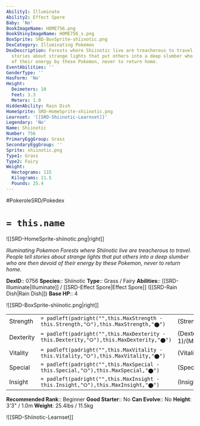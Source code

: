```yaml
---
Ability1: Illuminate
Ability2: Effect Spore
Baby: 'No'
BookImageName: HOME756.png
BookShinyImageName: HOME756_s.png
BoxSprite: SRD-BoxSprite-shiinotic.png
DexCategory: Illuminating Pokemon
DexDescription: Forests where Shiinotic live are treacherous to travel. People tell
  stories about strange lights that put others into a deep slumber who are then devoid
  of their energy by these Pokemon, never to return home.
EventAbilities: ''
GenderType: ''
HasForm: 'No'
Height:
  Deimeters: 10
  Feet: 3.3
  Meters: 1.0
HiddenAbility: Rain Dish
HomeSprite: SRD-HomeSprite-shiinotic.png
Learnset: '[[SRD-Shiinotic-Learnset]]'
Legendary: 'No'
Name: Shiinotic
Number: 756
PrimaryEggGroup: Grass
SecondaryEggGroup: ''
Sprite: shiinotic.png
Type1: Grass
Type2: Fairy
Weight:
  Hectograms: 115
  Kilograms: 11.5
  Pounds: 25.4
---
```


#PokeroleSRD/Pokedex

# `= this.name`

![[SRD-HomeSprite-shiinotic.png|right]]

*Illuminating Pokemon*
*Forests where Shiinotic live are treacherous to travel. People tell stories about strange lights that put others into a deep slumber who are then devoid of their energy by these Pokemon, never to return home.*

**DexID**:: 0756
**Species**:: Shiinotic
**Type**:: Grass / Fairy
**Abilities**:: [[SRD-Illuminate|Illuminate]] / [[SRD-Effect Spore|Effect Spore]] ([[SRD-Rain Dish|Rain Dish]])
**Base HP**:: 4

![[SRD-BoxSprite-shiinotic.png|right]]

|           |                                                                                        |                                          |
| --------- | -------------------------------------------------------------------------------------- | ---------------------------------------- |
| Strength  | `= padleft(padright("",this.MaxStrength - this.Strength,"⭘"),this.MaxStrength,"⬤")`    | (Strength::2)/(MaxStrength::4)   |
| Dexterity | `= padleft(padright("",this.MaxDexterity - this.Dexterity,"⭘"),this.MaxDexterity,"⬤")` | (Dexterity:: 1)/(MaxDexterity::3) |
| Vitality  | `= padleft(padright("",this.MaxVitality - this.Vitality,"⭘"),this.MaxVitality,"⬤")`    | (Vitality::2)/(MaxVitality::5)   |
| Special   | `= padleft(padright("",this.MaxSpecial - this.Special,"⭘"),this.MaxSpecial,"⬤")`       | (Special::2)/(MaxSpecial::5)     |
| Insight   | `= padleft(padright("",this.MaxInsight - this.Insight,"⭘"),this.MaxInsight,"⬤")`       | (Insight::3)/(MaxInsight::6)     |

**Recommended Rank**:: Beginner
**Good Starter**:: No
**Can Evolve**:: No
**Height**: 3'3" / 1.0m
**Weight**: 25.4lbs / 11.5kg

![[SRD-Shiinotic-Learnset]]